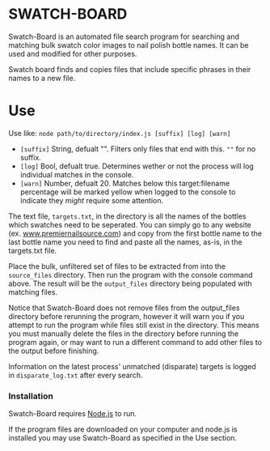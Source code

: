 # SWATCH-BOARD

Swatch-Board is an automated file search program for searching and matching bulk swatch color images to nail polish bottle names. It can be used and modified for other purposes.

Swatch board finds and copies files that include specific phrases in their names to a new file.

# Use
Use like:
`node path/to/directory/index.js [suffix] [log] [warn]`

 - `[suffix]` String, defualt "". Filters only files that end with this. `""` for no suffix.
 - `[log]` Bool, defualt true. Determines wether or not the process will log individual matches in the console.
 - `[warn]` Number, defualt 20. Matches below this target:filename percentage will be marked yellow when logged to the console to indicate they *might* require some attention.

The text file, `targets.txt`, in the directory is all the names of the bottles which swatches need to be seperated. You can simply go to any website (ex. www.premiernailsource.com) and copy from the first bottle name to the last bottle name you need to find and paste all the names, as-is, in the targets.txt file.

Place the bulk, unfiltered set of files to be extracted from into the `source_files` directory. Then run the program with the console command above. The result will be the `output_files` directory being populated with matching files.

Notice that Swatch-Board does not remove files from the output_files directory before rerunning the program, however it will warn you if you attempt to run the program while files still exist in the directory. This means you must manually delete the files in the directory before running the program again, or may want to run a different command to add other files to the output before finishing.

Information on the latest process' unmatched (disparate) targets is logged in `disparate_log.txt` after every search.

### Installation

Swatch-Board requires [Node.js](https://nodejs.org/) to run.

If the program files are downloaded on your computer and node.js is installed you may use Swatch-Board as specified in the Use section.
